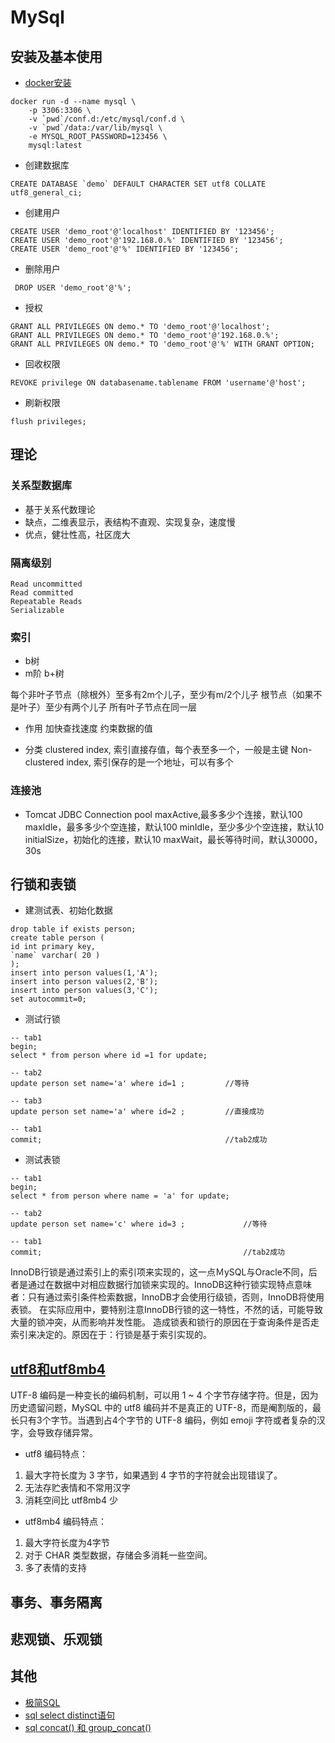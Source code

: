 # MySql

## 安装及基本使用

- [docker安装](https://hub.docker.com/_/mysql/)

```
docker run -d --name mysql \
    -p 3306:3306 \
    -v `pwd`/conf.d:/etc/mysql/conf.d \
    -v `pwd`/data:/var/lib/mysql \
    -e MYSQL_ROOT_PASSWORD=123456 \
    mysql:latest
```

- 创建数据库

```
CREATE DATABASE `demo` DEFAULT CHARACTER SET utf8 COLLATE utf8_general_ci;
```

- 创建用户

```
CREATE USER 'demo_root'@'localhost' IDENTIFIED BY '123456';
CREATE USER 'demo_root'@'192.168.0.%' IDENTIFIED BY '123456';
CREATE USER 'demo_root'@'%' IDENTIFIED BY '123456';
```

- 删除用户

```
 DROP USER 'demo_root'@'%';
```

- 授权

```
GRANT ALL PRIVILEGES ON demo.* TO 'demo_root'@'localhost';
GRANT ALL PRIVILEGES ON demo.* TO 'demo_root'@'192.168.0.%';
GRANT ALL PRIVILEGES ON demo.* TO 'demo_root'@'%' WITH GRANT OPTION;
```

- 回收权限

```
REVOKE privilege ON databasename.tablename FROM 'username'@'host';
```

- 刷新权限

```
flush privileges; 
```

## 理论

### 关系型数据库
- 基于关系代数理论
- 缺点，二维表显示，表结构不直观、实现复杂，速度慢
- 优点，健壮性高，社区庞大

### 隔离级别
```
Read uncommitted
Read committed
Repeatable Reads
Serializable
```

### 索引

- b树
- m阶 b+树

每个非叶子节点（除根外）至多有2m个儿子，至少有m/2个儿子
根节点（如果不是叶子）至少有两个儿子
所有叶子节点在同一层

- 作用
加快查找速度
约束数据的值

- 分类
clustered index, 索引直接存值，每个表至多一个，一般是主键
Non-clustered index, 索引保存的是一个地址，可以有多个

### 连接池

- Tomcat JDBC Connection pool
maxActive,最多多少个连接，默认100
maxIdle，最多多少个空连接，默认100
minIdle，至少多少个空连接，默认10
initialSize，初始化的连接，默认10
maxWait，最长等待时间，默认30000，30s

## 行锁和表锁

- 建测试表、初始化数据
```
drop table if exists person;
create table person (
id int primary key,
`name` varchar( 20 )
);
insert into person values(1,'A');
insert into person values(2,'B');
insert into person values(3,'C');
set autocommit=0;
```

- 测试行锁
```
-- tab1
begin;
select * from person where id =1 for update;

-- tab2
update person set name='a' where id=1 ;         //等待

-- tab3
update person set name='a' where id=2 ;         //直接成功

-- tab1
commit;                                         //tab2成功
```

- 测试表锁
```
-- tab1
begin;
select * from person where name = 'a' for update;

-- tab2
update person set name='c' where id=3 ;             //等待

-- tab1
commit;                                             //tab2成功
```

InnoDB行锁是通过索引上的索引项来实现的，这一点ＭySQL与Oracle不同，后者是通过在数据中对相应数据行加锁来实现的。InnoDB这种行锁实现特点意味者：只有通过索引条件检索数据，InnoDB才会使用行级锁，否则，InnoDB将使用表锁。
在实际应用中，要特别注意InnoDB行锁的这一特性，不然的话，可能导致大量的锁冲突，从而影响并发性能。
造成锁表和锁行的原因在于查询条件是否走索引来决定的。原因在于：行锁是基于索引实现的。

## [utf8和utf8mb4](http://www.mybatis.cn/archives/844.html)

UTF-8 编码是一种变长的编码机制，可以用 1 ~ 4 个字节存储字符。但是，因为历史遗留问题，MySQL 中的 utf8 编码并不是真正的 UTF-8，而是阉割版的，最长只有3个字节。当遇到占4个字节的 UTF-8 编码，例如 emoji 字符或者复杂的汉字，会导致存储异常。

- utf8 编码特点：
1. 最大字符长度为 3 字节，如果遇到 4 字节的字符就会出现错误了。
2. 无法存贮表情和不常用汉字
3. 消耗空间比 utf8mb4 少

- utf8mb4 编码特点：
1. 最大字符长度为4字节
2. 对于 CHAR 类型数据，存储会多消耗一些空间。
3. 多了表情的支持

## 事务、事务隔离

## 悲观锁、乐观锁

## 其他
- [极简SQL](http://www.sqlbook.cn/)
- [sql select distinct语句](http://www.mybatis.cn/archives/845.html)
- [sql concat() 和 group_concat()](http://www.mybatis.cn/archives/847.html)

